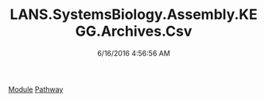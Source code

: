 ﻿---
title: LANS.SystemsBiology.Assembly.KEGG.Archives.Csv
date: 6/16/2016 4:56:56 AM
---

[Module](T-LANS.SystemsBiology.Assembly.KEGG.Archives.Csv.Module.html)
[Pathway](T-LANS.SystemsBiology.Assembly.KEGG.Archives.Csv.Pathway.html)
